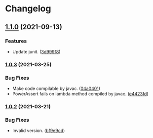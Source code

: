 # Changelog

## [1.1.0](https://www.github.com/Teletha/antibug/compare/v1.0.3...v1.1.0) (2021-09-13)


### Features

* Update junit. ([3d999f8](https://www.github.com/Teletha/antibug/commit/3d999f8074cbffb5b66124c195e8af572baa0b72))

### [1.0.3](https://www.github.com/Teletha/antibug/compare/v1.0.2...v1.0.3) (2021-03-25)


### Bug Fixes

* Make code compilable by javac. ([04a0401](https://www.github.com/Teletha/antibug/commit/04a04013fcf0d75aaa6079e5c8a23fdf77cb1dae))
* PowerAssert fails on lambda method compiled by javac. ([e4423fd](https://www.github.com/Teletha/antibug/commit/e4423fd43dce4b6003884951ca45c84cfe4b44f3))

### [1.0.2](https://www.github.com/Teletha/Antibug/compare/1.0.1...v1.0.2) (2021-03-21)


### Bug Fixes

* Invalid version. ([bf9e9cd](https://www.github.com/Teletha/Antibug/commit/bf9e9cdfef29ff0a6e89f12080a8386bf81cc98d))
